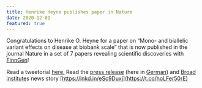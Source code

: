 ```yaml
---
title: Henrike Heyne publishes paper in Nature
date: 2020-12-01
featured: true
---
```

Congratulations to Henrike O. Heyne for a paper on “Mono- and biallelic variant effects on disease at biobank scale” that is now published in the journal Nature in a set of 7 papers revealing scientific discoveries with[ FinnGen](https://www.nature.com/collections/ahigjjgihc)! 

Read a tweetorial [here](https://twitter.com/HHeyne/status/1615743948458180610)[.](https://twitter.com/HHeyne/status/1615743948458180610) Read the [press release](https://t.co/psUugzZf5p) (here in [German](https://hpi.de/news/jahrgaenge/2023/medizinische-genetik.html)) and [Broad institute](https://twitter.com/hashtag/broadinstitute?src=hashtag_click)s news story [https://lnkd.in/eSc9Duxj](https://t.co/hoLFer50rE)

<!--more-->